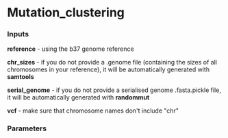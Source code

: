 # Mutation_clustering

### Inputs
**reference** - using the b37 genome reference

**chr_sizes** - if you do not provide a .genome file (containing the sizes of all chromosomes in your reference), it will be automatically generated with **samtools**

**serial_genome** - if you do not provide a serialised genome .fasta.pickle file, it will be automatically generated with **randommut** 

**vcf** - make sure that chromosome names don't include "chr"

### Parameters

